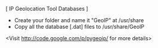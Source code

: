 [ IP Geolocation Tool Databases ]

* Create your folder and name it "GeoIP" at /usr/share
* Copy all the database [.dat] files to /usr/share/GeoIP

<Visit http://code.google.com/p/pygeoip/ for more details>
